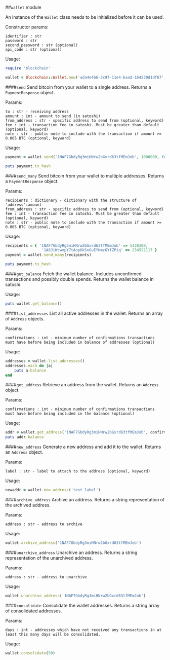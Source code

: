 ##`wallet` module

An instance of the `Wallet` class needs to be initialized before it can be used.

Constructor params:
```
identifier : str
password : str
second_password : str (optional)
api_code : str (optional)
```

Usage:
```ruby
require 'blockchain'

wallet = Blockchain::Wallet.new('ada4e4b6-3c9f-11e4-baad-164230d1df67', 'password123')
```

####`send`
Send bitcoin from your wallet to a single address. Returns a `PaymentResponse` object.

Params:
```
to : str - receiving address
amount : int - amount to send (in satoshi)
from_address : str - specific address to send from (optional, keyword)
fee : int - transaction fee in satoshi. Must be greater than default (optional, keyword)
note : str - public note to include with the transaction if amount >= 0.005 BTC (optional, keyword)
```

Usage:
```ruby
payment = wallet.send('1NAF7GbdyRg3miHNrw2bGxrd63tfMEmJob', 1000000, from_address: '1A8JiWcwvpY7tAopUkSnGuEYHmzGYfZPiq')

puts payment.tx_hash
```

####`send_many`
Send bitcoin from your wallet to multiple addresses. Returns a `PaymentResponse` object.

Params:
```
recipients : dictionary - dictionary with the structure of 'address':amount
from_address : str - specific address to send from (optional, keyword)
fee : int - transaction fee in satoshi. Must be greater than default (optional, keyword)
note : str - public note to include with the transaction if amount >= 0.005 BTC (optional, keyword)
```

Usage:
```ruby
recipients = { '1NAF7GbdyRg3miHNrw2bGxrd63tfMEmJob' => 1428300,
				'1A8JiWcwvpY7tAopUkSnGuEYHmzGYfZPiq' => 234522117 }
payment = wallet.send_many(recipients)

puts payment.tx_hash
```

####`get_balance`
Fetch the wallet balance. Includes unconfirmed transactions and possibly double spends. Returns the wallet balance in satoshi.

Usage:
```ruby
puts wallet.get_balance() 
```

####`list_addresses`
List all active addresses in the wallet. Returns an array of `Address` objects.

Params:
```
confirmations : int - minimum number of confirmations transactions must have before being included in balance of addresses (optional)
```

Usage:
```ruby
addresses = wallet.list_addresses()
addresses.each do |a|
	puts a.balance
end

```

####`get_address`
Retrieve an address from the wallet. Returns an `Address` object.

Params:
```
confirmations : int - minimum number of confirmations transactions must have before being included in the balance (optional)
```

Usage:
```ruby
addr = wallet.get_address('1NAF7GbdyRg3miHNrw2bGxrd63tfMEmJob', confirmations = 2)
puts addr.balance
```

####`new_address`
Generate a new address and add it to the wallet. Returns an `Address` object.

Params:
```
label : str - label to attach to the address (optional, keyword)
```

Usage:
```ruby
newaddr = wallet.new_address('test_label')
```

####`archive_address`
Archive an address. Returns a string representation of the archived address.

Params:
```
address : str - address to archive
```

Usage:
```ruby
wallet.archive_address('1NAF7GbdyRg3miHNrw2bGxrd63tfMEmJob')
```

####`unarchive_address`
Unarchive an address. Returns a string representation of the unarchived address.

Params:
```
address : str - address to unarchive
```

Usage:
```ruby
wallet.unarchive_address('1NAF7GbdyRg3miHNrw2bGxrd63tfMEmJob')
```

####`consolidate`
Consolidate the wallet addresses. Returns a string array of consolidated addresses.

Params:
```
days : int - addresses which have not received any transactions in at least this many days will be consolidated.
```

Usage:
```ruby
wallet.consolidate(50)
```
